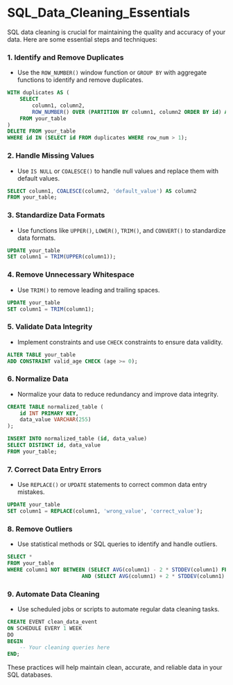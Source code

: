 # SQL_Data_Cleaning_Essentials

SQL data cleaning is crucial for maintaining the quality and accuracy of your data. Here are some essential steps and techniques:

### 1. **Identify and Remove Duplicates**
   - Use the `ROW_NUMBER()` window function or `GROUP BY` with aggregate functions to identify and remove duplicates.

   ```sql
   WITH duplicates AS (
       SELECT 
           column1, column2, 
           ROW_NUMBER() OVER (PARTITION BY column1, column2 ORDER BY id) AS row_num
       FROM your_table
   )
   DELETE FROM your_table
   WHERE id IN (SELECT id FROM duplicates WHERE row_num > 1);
   ```

### 2. **Handle Missing Values**
   - Use `IS NULL` or `COALESCE()` to handle null values and replace them with default values.

   ```sql
   SELECT column1, COALESCE(column2, 'default_value') AS column2
   FROM your_table;
   ```

### 3. **Standardize Data Formats**
   - Use functions like `UPPER()`, `LOWER()`, `TRIM()`, and `CONVERT()` to standardize data formats.

   ```sql
   UPDATE your_table
   SET column1 = TRIM(UPPER(column1));
   ```

### 4. **Remove Unnecessary Whitespace**
   - Use `TRIM()` to remove leading and trailing spaces.

   ```sql
   UPDATE your_table
   SET column1 = TRIM(column1);
   ```

### 5. **Validate Data Integrity**
   - Implement constraints and use `CHECK` constraints to ensure data validity.

   ```sql
   ALTER TABLE your_table
   ADD CONSTRAINT valid_age CHECK (age >= 0);
   ```

### 6. **Normalize Data**
   - Normalize your data to reduce redundancy and improve data integrity.

   ```sql
   CREATE TABLE normalized_table (
       id INT PRIMARY KEY,
       data_value VARCHAR(255)
   );

   INSERT INTO normalized_table (id, data_value)
   SELECT DISTINCT id, data_value
   FROM your_table;
   ```

### 7. **Correct Data Entry Errors**
   - Use `REPLACE()` or `UPDATE` statements to correct common data entry mistakes.

   ```sql
   UPDATE your_table
   SET column1 = REPLACE(column1, 'wrong_value', 'correct_value');
   ```

### 8. **Remove Outliers**
   - Use statistical methods or SQL queries to identify and handle outliers.

   ```sql
   SELECT *
   FROM your_table
   WHERE column1 NOT BETWEEN (SELECT AVG(column1) - 2 * STDDEV(column1) FROM your_table)
                           AND (SELECT AVG(column1) + 2 * STDDEV(column1) FROM your_table);
   ```

### 9. **Automate Data Cleaning**
   - Use scheduled jobs or scripts to automate regular data cleaning tasks.

   ```sql
   CREATE EVENT clean_data_event
   ON SCHEDULE EVERY 1 WEEK
   DO
   BEGIN
       -- Your cleaning queries here
   END;
   ```

These practices will help maintain clean, accurate, and reliable data in your SQL databases.
